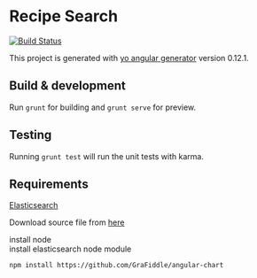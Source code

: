 # Recipe Search

[![Build Status](https://travis-ci.org/pram/recipesearch.svg?branch=master)](https://travis-ci.org/pram/recipesearch)

This project is generated with [yo angular generator](https://github.com/yeoman/generator-angular)
version 0.12.1.

## Build & development

Run `grunt` for building and `grunt serve` for preview.

## Testing

Running `grunt test` will run the unit tests with karma.

## Requirements

[Elasticsearch](https://www.elastic.co/products/elasticsearch)

Download source file from [here](http://openrecip.es/)

install node  
install elasticsearch node module
  
    npm install https://github.com/GraFiddle/angular-chart
